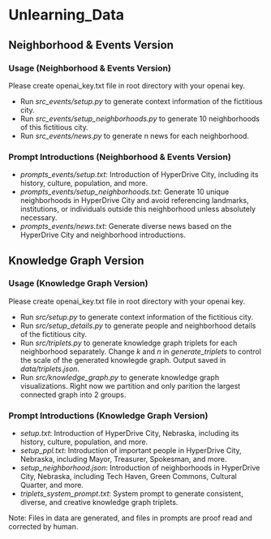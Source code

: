 # Unlearning_Data


## Neighborhood & Events Version
### Usage (Neighborhood & Events Version)
Please create openai_key.txt file in root directory with your openai key.

- Run *src_events/setup.py* to generate context information of the fictitious city.
- Run *src_events/setup_neighborhoods.py* to generate 10 neighborhoods of this fictitious city.
- Run *src_events/news.py* to generate n news for each neighborhood.

### Prompt Introductions (Neighborhood & Events Version)
- *prompts_events/setup.txt*: Introduction of HyperDrive City, including its history, culture, population, and more.
- *prompts_events/setup_neighborhoods.txt*: Generate 10 unique neighborhoods in HyperDrive City and avoid referencing landmarks, institutions, or individuals outside this neighborhood unless absolutely necessary.
- *prompts_events/news.txt*: Generate diverse news based on the HyperDrive City and neighborhood introductions.

## Knowledge Graph Version
### Usage (Knowledge Graph Version)
Please create openai_key.txt file in root directory with your openai key.

- Run *src/setup.py* to generate context information of the fictitious city.
- Run *src/setup_details.py* to generate people and neighborhood details of the fictitious city.
- Run *src/triplets.py* to generate knowledge graph triplets for each neighborhood separately. Change *k* and *n* in *generate_triplets* to control the scale of the generated knowlegde graph. Output saved in *data/triplets.json*.
- Run *src/knowledge_graph.py* to generate knowledge graph visualizations. Right now we partition and only parition the largest connected graph into 2 groups.

### Prompt Introductions (Knowledge Graph Version)
- *setup.txt*: Introduction of HyperDrive City, Nebraska, including its history, culture, population, and more.
- *setup_ppl.txt*: Introduction of important people in HyperDrive City, Nebraska, including Mayor, Treasurer, Spokesman, and more.
- *setup_neighborhood.json*: Introduction of neighborhoods in HyperDrive City, Nebraska, including Tech Haven, Green Commons, Cultural Quarter, and more.
- *triplets_system_prompt.txt*: System prompt to generate consistent, diverse, and creative knowledge graph triplets.

Note: Files in data are generated, and files in prompts are proof read and corrected by human.
